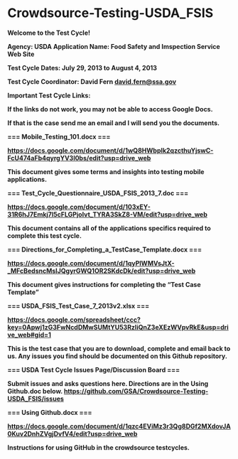 Crowdsource-Testing-USDA_FSIS
=============================

<B>Welcome to the Test Cycle!<B>

Agency: USDA Application Name: Food Safety and Imspection Service Web Site

Test Cycle Dates: July 29, 2013 to August 4, 2013

Test Cycle Coordinator: David Fern david.fern@ssa.gov

<B>Important Test Cycle Links:<B> 

If the links do not work, you may not be able to access Google Docs. 

If that is the case send me an email and I will send you the documents.

<B>=== Mobile_Testing_101.docx ===<B>

https://docs.google.com/document/d/1wQ8HWbpIk2qzcthuYjswC-FcU474aFb4qyrgYV3l0bs/edit?usp=drive_web 

This document gives some terms and insights into testing mobile applications.

<B>=== Test_Cycle_Questionnaire_USDA_FSIS_2013_7.doc ===<B>

https://docs.google.com/document/d/103xEY-31R6hJ7Emkj7l5cFLGPjoIvt_TYRA3SkZ8-VM/edit?usp=drive_web

This document contains all of the applications specifics required to complete this test cycle.

<B>=== Directions_for_Completing_a_TestCase_Template.docx ===<B>

https://docs.google.com/document/d/1qyPlWMVsJtX-_MFcBedsncMsIJQgyrGWQ1OR2SKdcDk/edit?usp=drive_web

This document gives instructions for completing the “Test Case Template” 

<B>=== USDA_FSIS_Test_Case_7_2013v2.xlsx ===<B>

https://docs.google.com/spreadsheet/ccc?key=0Apwj1zG3FwNcdDMwSUMtYU53RzliQnZ3eXEzWVpvRkE&usp=drive_web#gid=1

This is the test case that you are to download, complete and email back to us. Any issues you find should be documented on this Github repository. 

<B>=== USDA Test Cycle Issues Page/Discussion Board ===<B>

Submit issues and asks questions here. Directions are in the Using Github.doc below.
https://github.com/GSA/Crowdsource-Testing-USDA_FSIS/issues


<B>=== Using Github.docx ===<B>

https://docs.google.com/document/d/1qzc4EViMz3r3Qg8DGf2MXdovJA0Kuv2DnhZVgjDvfV4/edit?usp=drive_web

Instructions for using GitHub in the crowdsource testcycles. 
